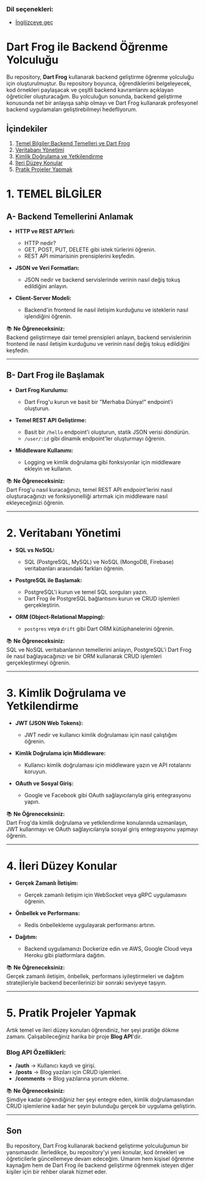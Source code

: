 ### Dil seçenekleri:
- [İngilizceye geç](README.md)
# Dart Frog ile Backend Öğrenme Yolculuğu

Bu repository, **Dart Frog** kullanarak backend geliştirme öğrenme yolculuğu için oluşturulmuştur. Bu repository boyunca, öğrendiklerimi belgeleyecek, kod örnekleri paylaşacak ve çeşitli backend kavramlarını açıklayan öğreticiler oluşturacağım. Bu yolculuğun sonunda, backend geliştirme konusunda net bir anlayışa sahip olmayı ve Dart Frog kullanarak profesyonel backend uygulamaları geliştirebilmeyi hedefliyorum.

## İçindekiler

1. [Temel Bilgiler:Backend Temelleri ve Dart Frog](#1-backend-temellerini-anlamak)
2. [Veritabanı Yönetimi](#3-veritabanı-yönetimi)
3. [Kimlik Doğrulama ve Yetkilendirme](#4-kimlik-doğrulama-ve-yetkilendirme)
4. [İleri Düzey Konular](#5-ileri-düzey-konular)
5. [Pratik Projeler Yapmak](#6-pratik-projeler-yapmak)

# 1. TEMEL BİLGİLER
## A- Backend Temellerini Anlamak

- **HTTP ve REST API'leri:**
  - HTTP nedir?
  - GET, POST, PUT, DELETE gibi istek türlerini öğrenin.
  - REST API mimarisinin prensiplerini keşfedin.
  
- **JSON ve Veri Formatları:**
  - JSON nedir ve backend servislerinde verinin nasıl değiş tokuş edildiğini anlayın.
  
- **Client-Server Modeli:**
  - Backend'in frontend ile nasıl iletişim kurduğunu ve isteklerin nasıl işlendiğini öğrenin.

📚 **Ne Öğreneceksiniz:**  
Backend geliştirmeye dair temel prensipleri anlayın, backend servislerinin frontend ile nasıl iletişim kurduğunu ve verinin nasıl değiş tokuş edildiğini keşfedin.

---

## B- Dart Frog ile Başlamak

- **Dart Frog Kurulumu:**
  - Dart Frog'u kurun ve basit bir "Merhaba Dünya!" endpoint'i oluşturun.
  
- **Temel REST API Geliştirme:**
  - Basit bir `/hello` endpoint'i oluşturun, statik JSON verisi döndürün.
  - `/user/:id` gibi dinamik endpoint'ler oluşturmayı öğrenin.

- **Middleware Kullanımı:**
  - Logging ve kimlik doğrulama gibi fonksiyonlar için middleware ekleyin ve kullanın.

📚 **Ne Öğreneceksiniz:**  
Dart Frog'u nasıl kuracağınızı, temel REST API endpoint'lerini nasıl oluşturacağınızı ve fonksiyonelliği artırmak için middleware nasıl ekleyeceğinizi öğrenin.

---

# 2. Veritabanı Yönetimi

- **SQL vs NoSQL:**
  - SQL (PostgreSQL, MySQL) ve NoSQL (MongoDB, Firebase) veritabanları arasındaki farkları öğrenin.
  
- **PostgreSQL ile Başlamak:**
  - PostgreSQL'i kurun ve temel SQL sorguları yazın.
  - Dart Frog ile PostgreSQL bağlantısını kurun ve CRUD işlemleri gerçekleştirin.

- **ORM (Object-Relational Mapping):**
  - `postgres` veya `drift` gibi Dart ORM kütüphanelerini öğrenin.

📚 **Ne Öğreneceksiniz:**  
SQL ve NoSQL veritabanlarının temellerini anlayın, PostgreSQL'i Dart Frog ile nasıl bağlayacağınızı ve bir ORM kullanarak CRUD işlemleri gerçekleştirmeyi öğrenin.

---

# 3. Kimlik Doğrulama ve Yetkilendirme

- **JWT (JSON Web Tokens):**
  - JWT nedir ve kullanıcı kimlik doğrulaması için nasıl çalıştığını öğrenin.
  
- **Kimlik Doğrulama için Middleware:**
  - Kullanıcı kimlik doğrulaması için middleware yazın ve API rotalarını koruyun.

- **OAuth ve Sosyal Giriş:**
  - Google ve Facebook gibi OAuth sağlayıcılarıyla giriş entegrasyonu yapın.

📚 **Ne Öğreneceksiniz:**  
Dart Frog'da kimlik doğrulama ve yetkilendirme konularında uzmanlaşın, JWT kullanmayı ve OAuth sağlayıcılarıyla sosyal giriş entegrasyonu yapmayı öğrenin.

---

# 4. İleri Düzey Konular

- **Gerçek Zamanlı İletişim:**
  - Gerçek zamanlı iletişim için WebSocket veya gRPC uygulamasını öğrenin.
  
- **Önbellek ve Performans:**
  - Redis önbellekleme uygulayarak performansı artırın.
  
- **Dağıtım:**
  - Backend uygulamanızı Dockerize edin ve AWS, Google Cloud veya Heroku gibi platformlara dağıtın.

📚 **Ne Öğreneceksiniz:**  
Gerçek zamanlı iletişim, önbellek, performans iyileştirmeleri ve dağıtım stratejileriyle backend becerilerinizi bir sonraki seviyeye taşıyın.

---

# 5. Pratik Projeler Yapmak

Artık temel ve ileri düzey konuları öğrendiniz, her şeyi pratiğe dökme zamanı. Çalışabileceğiniz harika bir proje **Blog API**'dir.

### Blog API Özellikleri:
- **/auth** → Kullanıcı kaydı ve girişi.
- **/posts** → Blog yazıları için CRUD işlemleri.
- **/comments** → Blog yazılarına yorum ekleme.

📚 **Ne Öğreneceksiniz:**  
Şimdiye kadar öğrendiğiniz her şeyi entegre eden, kimlik doğrulamasından CRUD işlemlerine kadar her şeyin bulunduğu gerçek bir uygulama geliştirin.

---

## Son 

Bu repository, Dart Frog kullanarak backend geliştirme yolculuğumun bir yansımasıdır. İlerledikçe, bu repository'yi yeni konular, kod örnekleri ve öğreticilerle güncellemeye devam edeceğim. Umarım hem kişisel öğrenme kaynağım hem de Dart Frog ile backend geliştirme öğrenmek isteyen diğer kişiler için bir rehber olarak hizmet eder.
